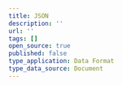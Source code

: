 ```yaml
---
title: JSON
description: ''
url: ''
tags: []
open_source: true
published: false
type_application: Data Format
type_data_source: Document
---
```

